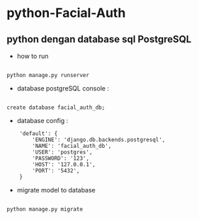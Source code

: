 # python-Facial-Auth

## python dengan database sql PostgreSQL

* how to run

```

python manage.py runserver

```


* database postgreSQL console : 

```

create database facial_auth_db;

```

* database config : 

```
    'default': {
        'ENGINE': 'django.db.backends.postgresql',
        'NAME': 'facial_auth_db',
        'USER': 'postgres',
        'PASSWORD': '123',
        'HOST': '127.0.0.1',
        'PORT': '5432',
    }

```


* migrate model to database 

```

python manage.py migrate

```